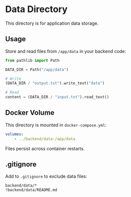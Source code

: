 # Data Directory

This directory is for application data storage.

## Usage

Store and read files from `/app/data` in your backend code:

```python
from pathlib import Path

DATA_DIR = Path("/app/data")

# Write
(DATA_DIR / "output.txt").write_text("data")

# Read
content = (DATA_DIR / "input.txt").read_text()
```

## Docker Volume

This directory is mounted in `docker-compose.yml`:

```yaml
volumes:
    - ../backend/data:/app/data
```

Files persist across container restarts.

## .gitignore

Add to `.gitignore` to exclude data files:

```
backend/data/*
!backend/data/README.md
```
